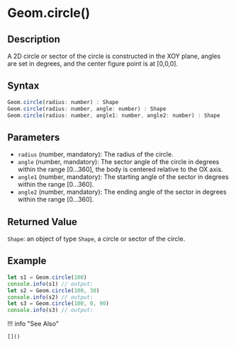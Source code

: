 # Geom.circle()

## Description
A 2D circle or sector of the circle is constructed in the XOY plane, angles are set in degrees, and the center figure point is at [0,0,0].

## Syntax
```javascript
Geom.circle(radius: number) : Shape
Geom.circle(radius: number, angle: number) : Shape
Geom.circle(radius: number, angle1: number, angle2: number) : Shape
```

## Parameters
- `radius` (number, mandatory): The radius of the circle.
- `angle` (number, mandatory): The sector angle of the circle in degrees within the range [0...360], the body is centered relative to the OX axis.
- `angle1` (number, mandatory): The starting angle of the sector in degrees within the range [0...360].
- `angle2` (number, mandatory): The ending angle of the sector in degrees within the range [0...360].

## Returned Value
`Shape`: an object of type `Shape`, a circle or sector of the circle.

## Example
```javascript linenums="1"
let s1 = Geom.circle(100)
console.info(s1) // output:
let s2 = Geom.circle(100, 30)
console.info(s2) // output:
let s3 = Geom.circle(100, 0, 90)
console.info(s3) // output:
```

!!! info "See Also"

    []()